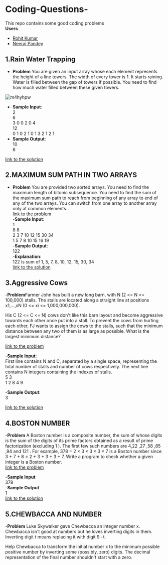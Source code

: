 # Coding-Questions-
This repo contains some good coding problems <br />
**Users**
- [Rohit Kumar](https://github.com/rohitkumar1999)
- [Neeraj Pandey](https://github.com/neeraj0403)
 
## 1.Rain Water Trapping
 - **Problem** You are given an input array whose each element represents the height of a line towers. The width of every tower is 1. It starts raining. Water is filled between the gap of towers if possible. You need to find how much water filled between these given towers.
  
  ![m4hyhpw](https://user-images.githubusercontent.com/42520521/50888651-2e4dc800-141c-11e9-8779-08d23eb89474.png)
- **Sample Input**:<br />
2<br />
6<br />
3  0  0  2  0  4<br />
12<br />
0  1  0  2  1  0  1  3  2  1  2  1<br />
 - **Sample Output**:<br />
10<br />
6<br />

[link to the solution](https://github.com/rohitkumar1999/Coding-Questions-/blob/master/RAIN%20WATER%20TRAPPING.java)

## 2.MAXIMUM SUM PATH IN TWO ARRAYS
 - **Problem** You are provided two sorted arrays. You need to find the maximum length of bitonic subsequence. You need to find the sum of the maximum sum path to reach from beginning of any array to end of any of the two arrays. You can switch from one array to another array only at common elements.<br />
 [link to the problem ](https://hack.codingblocks.com/contests/c/611/1290) <br />
 -**Sample Input**:<br />
1<br />
8 8<br />
2 3 7 10 12 15 30 34<br />
1 5 7 8 10 15 16 19<br />
-**Sample Output**:<br />
122<br />
-**Explanation**:<br />
122 is sum of 1, 5, 7, 8, 10, 12, 15, 30, 34<br />
[link to the solution](https://github.com/rohitkumar1999/Coding-Questions-/blob/master/MAXIMUM%20SUM%20PATH%20IN%20TWO%20ARRAYS.java)


## 3.Aggressive Cows
 -**Problem**Farmer John has built a new long barn, with N (2 <= N <= 100,000) stalls. The stalls are located along a straight line at positions x1,…,xN (0 <= xi <= 1,000,000,000).

His C (2 <= C <= N) cows don't like this barn layout and become aggressive towards each other once put into a stall. To prevent the cows from hurting each other, FJ wants to assign the cows to the stalls, such that the minimum distance between any two of them is as large as possible. What is the largest minimum distance?<br />

[link to the problem](http://www.spoj.com/problems/AGGRCOW/)<br />

   -**Sample Input**:<br />
First line contains N and C, separated by a single space, representing the total number of stalls and number of cows respectively. The next line contains N integers containing the indexes of stalls.<br />
5 3<br />
1 2 8 4 9<br />

   -**Sample Output**:<br />
  3<br />
  
  [link to the solution](https://github.com/rohitkumar1999/Coding-Questions-/blob/master/Aggressive%20Cow.java)<br />
  
  ## 4.BOSTON NUMBER 
  -**Problem** A Boston number is a composite number, the sum of whose digits is the sum of the digits of its prime factors obtained as a result of prime factorization (excluding 1 ). The first few such numbers are 4,22 ,27 ,58 ,85 ,94 and 121 . For example, 378 = 2 × 3 × 3 × 3 × 7 is a Boston number since 3 + 7 + 8 = 2 + 3 + 3 + 3 + 7. Write a program to check whether a given integer is a Boston number.<br/>
 [link to the problem](https://hack.codingblocks.com/contests/c/611/1103)<br/>
  
   -**Sample Input**<br/>
     378<br/>
   -**Sample Output**<br/>
     1<br/>
   [link to the solution](https://github.com/rohitkumar1999/Coding-Questions-/blob/master/Boston%20Number.java)
   
  ## 5.CHEWBACCA AND NUMBER
  -**Problem** Luke Skywalker gave Chewbacca an integer number x. Chewbacca isn't good at numbers but he loves inverting digits in them. Inverting digit t means replacing it with digit 9 - t.   

Help Chewbacca to transform the initial number x to the minimum possible positive number by inverting some (possibly, zero) digits. The decimal representation of the final number shouldn't start with a zero.
  




